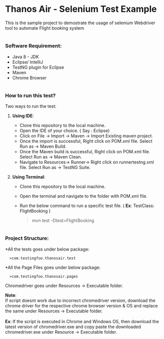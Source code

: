 # Thanos Air - Selenium Test Example 

This is the sample project to demostrate the usage of selenium Webdriver tool to automate Flight booking system


# <h3>Software Requirement:
* Java 8 - JDK
* Eclipse/ IntelliJ
* TestNG plugin for Eclipse
* Maven
* Chrome Browser
  
# <h3>How to run this test?
  
  Two ways to run the test:
  1. **Using IDE**:
     * Clone this repository to the local machine.
     * Open the IDE of your choice. ( Say : Eclipse)
     * Click on File -> Import -> Maven -> Import Existing maven project.
     * Once the import is successful, Right click on POM.xml file. Select Run as -> Maven Build.
     * Once the Maven build is successful, Right click on POM.xml file. Select Run as -> Maven Clean.
     * Navigate to Resources-> Runner-> Right click on runnertestng.xml file. Select Run as -> TestNG Suite.
  
  2. **Using Terminal**:
     * Clone this repository to the local machine.
     * Open the terminal and navigate to the folder with POM.xml file.
     * Run the below command to run a specific test file.
      ( **Ex**: TestClass: FlightBooking )
       
       >mvn test -Dtest=FlightBooking
       
  # <h3>Project Structure:
  *All the tests goes under below package:<br />
      
      >com.testingfoo.thanosair.test
  
  *All the Page Files goes under below package:<br />
      
      >com.testingfoo.thanosair.pages
      
  Chromedriver goes under Resources -> Executable folder.

**Note**: </br>
If script doesnt work due to incorrect chromedriver version, download the chrome driver for the respective chrome browser version & OS and replace the same under Resources -> Executable folder. </br></br>
**Ex**: If the script is executed in Chrome and Windows OS, then download the latest version of chromedriver.exe and copy paste the downloaded chromedriver.exe under Resource -> Executable folder. 
  
 

